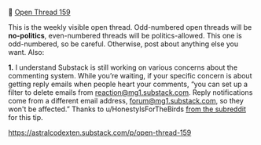 📝 [Open Thread 159](https://astralcodexten.substack.com/p/open-thread-159)

This is the weekly visible open thread. Odd-numbered open threads will be **no-politics**, even-numbered threads will be politics-allowed. This one is odd-numbered, so be careful. Otherwise, post about anything else you want. Also:

**1\.** I understand Substack is still working on various concerns about the commenting system. While you’re waiting, if your specific concern is about getting reply emails when people heart your comments, “you can set up a filter to delete emails from [reaction@mg1.substack.com](mailto:reaction@mg1.substack.com). Reply notifications come from a different email address, [forum@mg1.substack.com](mailto:forum@mg1.substack.com), so they won't be affected.” Thanks to u/HonestyIsForTheBirds [from the subreddit](https://www.reddit.com/r/slatestarcodex/comments/lac63p/metaculus_monday/glo7g42/) for this tip.

https://astralcodexten.substack.com/p/open-thread-159